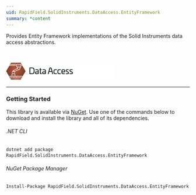 ```yaml
---
uid: RapidField.SolidInstruments.DataAccess.EntityFramework
summary: *content
---
```


<!--
Copyright (c) RapidField LLC. Licensed under the MIT License. See LICENSE.txt in the project root for license information.
-->

Provides Entity Framework implementations of the Solid Instruments data access abstractions.

<br />

![Data Access label](../images/Label.DataAccess.300w.png)
- - -

### Getting Started

This library is available via [NuGet](https://docs.microsoft.com/en-us/nuget/quickstart/install-and-use-a-package-in-visual-studio). Use one of the commands below to download and install the library and all of its dependencies.

###### .NET CLI

```shell
dotnet add package RapidField.SolidInstruments.DataAccess.EntityFramework
```

###### NuGet Package Manager

```shell
Install-Package RapidField.SolidInstruments.DataAccess.EntityFramework
```